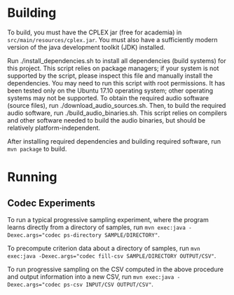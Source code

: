 # Building
To build, you must have the CPLEX jar (free for academia) in `src/main/resources/cplex.jar`.
You must also have a sufficiently modern version of the java development toolkit (JDK) installed.

Run ./install_dependencies.sh to install all dependencies (build systems) for this project.  This script relies on package managers; if your system is not supported by the script, please inspect this file and manually install the dependencies.  You may need to run this script with root permissions.  It has been tested only on the Ubuntu 17.10 operating system; other operating systems may not be supported.  To obtain the required audio software (source files), run ./download_audio_sources.sh.  Then, to build the required audio software, run ./build_audio_binaries.sh.  This script relies on compilers and other software needed to build the audio binaries, but should be relatively platform-independent.

After installing required dependencies and building required software, run `mvn package` to build.

# Running
## Codec Experiments
To run a typical progressive sampling experiment, where the program learns directly from a directory of samples, run `mvn exec:java -Dexec.args="codec ps-directory SAMPLE/DIRECTORY"`. 

To precompute criterion data about a directory of samples, run `mvn exec:java -Dexec.args="codec fill-csv SAMPLE/DIRECTORY OUTPUT/CSV"`. 

To run progressive sampling on the CSV computed in the above procedure and output information into a new CSV, run `mvn exec:java -Dexec.args="codec ps-csv INPUT/CSV OUTPUT/CSV"`.